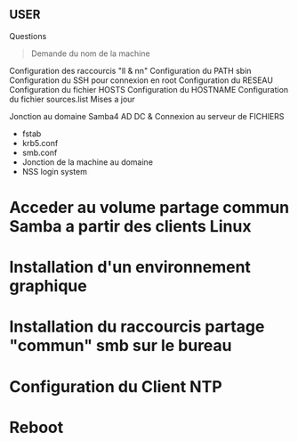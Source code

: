 ## USER

Questions 

> Demande du nom de la machine 

Configuration des raccourcis "ll & nn"
Configuration du PATH sbin
Configuration du SSH pour connexion en root
Configuration du RESEAU
Configuration du fichier HOSTS
Configuration du HOSTNAME
Configuration du fichier sources.list
Mises a jour

Jonction au domaine Samba4 AD DC & Connexion au serveur de FICHIERS
- fstab
- krb5.conf
- smb.conf
- Jonction de la machine au domaine
- NSS login system

# Acceder au volume partage commun Samba a partir des clients Linux  #
# Installation d'un environnement graphique #
# Installation du raccourcis partage "commun" smb sur le bureau #

# Configuration du Client NTP #
# Reboot #
